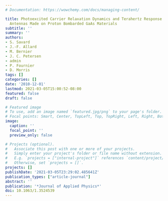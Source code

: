 ```yaml
---
# Documentation: https://wowchemy.com/docs/managing-content/

title: Photoexcited Carrier Relaxation Dynamics and Terahertz Response of Photoconductive
  Antennas Made on Proton Bombarded GaAs Materials
subtitle: ''
summary: ''
authors:
- S. Savard
- J.-F. Allard
- M. Bernier
- J. C. Petersen
- admin
- P. Fournier
- D. Morris
tags: []
categories: []
date: '2010-12-01'
lastmod: 2021-03-05T15:00:52-08:00
featured: false
draft: false

# Featured image
# To use, add an image named `featured.jpg/png` to your page's folder.
# Focal points: Smart, Center, TopLeft, Top, TopRight, Left, Right, BottomLeft, Bottom, BottomRight.
image:
  caption: ''
  focal_point: ''
  preview_only: false

# Projects (optional).
#   Associate this post with one or more of your projects.
#   Simply enter your project's folder or file name without extension.
#   E.g. `projects = ["internal-project"]` references `content/project/deep-learning/index.md`.
#   Otherwise, set `projects = []`.
projects: []
publishDate: '2021-03-05T23:29:02.485641Z'
publication_types: ["article-journal"]
abstract: ''
publication: '*Journal of Applied Physics*'
doi: 10.1063/1.3524539
---
```


